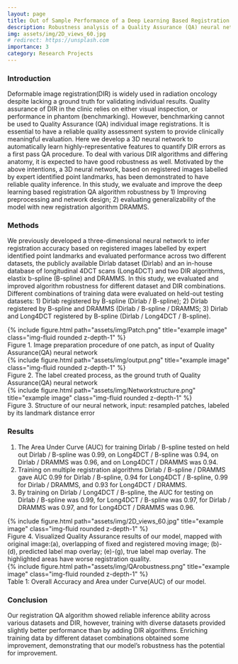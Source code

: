 ```yaml
---
layout: page
title: Out of Sample Performance of a Deep Learning Based Registration Quality Assurance Method
description: Robustness analysis of a Quality Assurance (QA) neural network for image registration
img: assets/img/2D_views_60.jpg
# redirect: https://unsplash.com
importance: 3
category: Research Projects
---
```


<h3 class="container-title"> Introduction </h3>

Deformable image registration(DIR) is widely used in radiation oncology despite lacking a ground truth for validating individual results. Quality assurance of DIR in the clinic relies on either visual inspection, or performance in phantom (benchmarking). However, benchmarking cannot be used to Quality Assurance (QA) individual image registrations. It is essential to have a reliable quality assessment system to provide clinically meaningful evaluation. Here we develop a 3D neural network to automatically learn highly-representative features to quantify DIR errors as a first pass QA procedure. To deal with various DIR algorithms and differing anatomy, it is expected to have good robustness as well. Motivated by the above intentions, a 3D neural network, based on registered images labelled by expert identified point landmarks, has been demonstrated to have reliable quality inference. In this study, we evaluate and improve the deep learning based registration QA algorithm robustness by 1) Improving preprocessing and network design; 2) evaluating generalizability of the model with new registration algorithm DRAMMS.

<h3 class="container-title"> Methods </h3>

We previously developed a three-dimensional neural network to infer registration accuracy based on registered images labelled by expert identified point landmarks and evaluated performance across two different datasets, the publicly available Dirlab dataset (Dirlab) and an in-house database of longitudinal 4DCT scans (Long4DCT) and two DIR algorithms, elastix b-spline (B-spline) and DRAMMS. In this study, we evaluated and improved algorithm robustness for different dataset and DIR combinations. Different combinations of training data were evaluated on held-out testing datasets: 1) Dirlab registered by B-spline (Dirlab / B-spline); 2) Dirlab registered by B-spline and DRAMMS (Dirlab / B-spline / DRAMMS; 3) Dirlab and Long4DCT registered by B-spline (Dirlab / Long4DCT / B-spline).

<div class="row">
    <div class="col-sm mt-3 mt-md-0">
        {% include figure.html path="assets/img/Patch.png" title="example image" class="img-fluid rounded z-depth-1" %}
    </div>
</div>
<div class="caption">
    Figure 1. Image preparation procedure of one patch, as input of Quality Assurance(QA) neural network
</div>

<div class="row">
    <div class="col-sm mt-3 mt-md-0">
        {% include figure.html path="assets/img/output.png" title="example image" class="img-fluid rounded z-depth-1" %}
    </div>
</div>
<div class="caption">
    Figure 2. The label created process, as the ground truth of Quality Assurance(QA) neural network
</div>

<div class="row">
    <div class="col-sm mt-3 mt-md-0">
        {% include figure.html path="assets/img/Networkstructure.png" title="example image" class="img-fluid rounded z-depth-1" %}
    </div>
</div>
<div class="caption">
    Figure 3. Structure of our neural network, input: resampled patches, labeled by its landmark distance error
</div>


<h3 class="container-title"> Results </h3>

1) The Area Under Curve (AUC) for training Dirlab / B-spline tested on held out Dirlab / B-spline was 0.99, on Long4DCT / B-spline was 0.94, on Dirlab / DRAMMS was 0.96, and on Long4DCT / DRAMMS was 0.94. 
2) Training on multiple registration algorithms Dirlab / B-spline / DRAMMS gave AUC 0.99 for Dirlab / B-spline, 0.94 for Long4DCT / B-spline, 0.99 for Dirlab / DRAMMS, and 0.93 for Long4DCT / DRAMMS. 
3) By training on Dirlab / Long4DCT / B-spline, the AUC for testing on Dirlab / B-spline was 0.99, for Long4DCT / B-spline was 0.97, for Dirlab / DRAMMS was 0.97, and for Long4DCT / DRAMMS was 0.96.

<div class="row">
    <div class="col-sm mt-3 mt-md-0">
        {% include figure.html path="assets/img/2D_views_60.jpg" title="example image" class="img-fluid rounded z-depth-1" %}
    </div>
</div>
<div class="caption">
    Figure 4. Visualized Quality Assurance results of our model, mapped with original image:(a), overlapping of fixed and registered moving image; (b)-(d), predicted label map overlay; (e)-(g), true label map overlay. The highlighted areas have worse registration quality.
</div>

<div class="row">
    <div class="col-sm mt-3 mt-md-0">
        {% include figure.html path="assets/img/QArobustness.png" title="example image" class="img-fluid rounded z-depth-1" %}
    </div>
</div>
<div class="caption">
    Table 1: Overall Accuracy and Area under Curve(AUC) of our model.
</div>



<h3 class="container-title"> Conclusion </h3>

Our registration QA algorithm showed reliable inference ability across various datasets and DIR, however, training with diverse datasets provided slightly better performance than by adding DIR algorithms. Enriching training data by different dataset combinations obtained some improvement, demonstrating that our model’s robustness has the potential for improvement.

